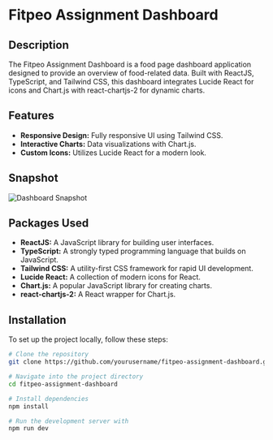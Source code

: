 # Fitpeo Assignment Dashboard

## Description

The Fitpeo Assignment Dashboard is a food page dashboard application designed to provide an overview of food-related data. Built with ReactJS, TypeScript, and Tailwind CSS, this dashboard integrates Lucide React for icons and Chart.js with react-chartjs-2 for dynamic charts.

## Features

- **Responsive Design:** Fully responsive UI using Tailwind CSS.
- **Interactive Charts:** Data visualizations with Chart.js.
- **Custom Icons:** Utilizes Lucide React for a modern look.

## Snapshot

![Dashboard Snapshot](assets/snapshot.png)

## Packages Used

- **ReactJS:** A JavaScript library for building user interfaces.
- **TypeScript:** A strongly typed programming language that builds on JavaScript.
- **Tailwind CSS:** A utility-first CSS framework for rapid UI development.
- **Lucide React:** A collection of modern icons for React.
- **Chart.js:** A popular JavaScript library for creating charts.
- **react-chartjs-2:** A React wrapper for Chart.js.

## Installation

To set up the project locally, follow these steps:

```bash
# Clone the repository
git clone https://github.com/yourusername/fitpeo-assignment-dashboard.git

# Navigate into the project directory
cd fitpeo-assignment-dashboard

# Install dependencies
npm install

# Run the development server with
npm run dev
```
